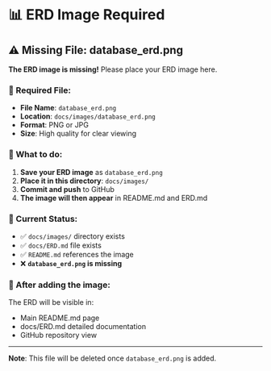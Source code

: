 # 📊 ERD Image Required

## ⚠️ Missing File: database_erd.png

**The ERD image is missing!** Please place your ERD image here.

### 📁 Required File:
- **File Name**: `database_erd.png`
- **Location**: `docs/images/database_erd.png`
- **Format**: PNG or JPG
- **Size**: High quality for clear viewing

### 🎯 What to do:
1. **Save your ERD image** as `database_erd.png`
2. **Place it in this directory**: `docs/images/`
3. **Commit and push** to GitHub
4. **The image will then appear** in README.md and ERD.md

### 📝 Current Status:
- ✅ `docs/images/` directory exists
- ✅ `docs/ERD.md` file exists
- ✅ `README.md` references the image
- ❌ **`database_erd.png` is missing**

### 🔗 After adding the image:
The ERD will be visible in:
- Main README.md page
- docs/ERD.md detailed documentation
- GitHub repository view

---

**Note**: This file will be deleted once `database_erd.png` is added.

